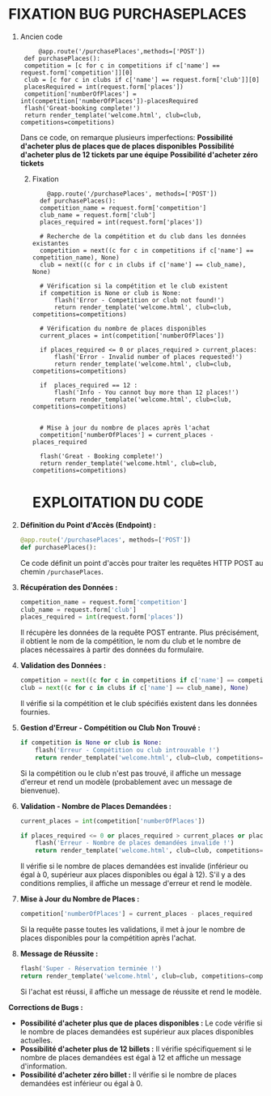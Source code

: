# FIXATION BUG PURCHASEPLACES

1. Ancien code

   ```shell
        @app.route('/purchasePlaces',methods=['POST'])
    def purchasePlaces():
    competition = [c for c in competitions if c['name'] == request.form['competition']][0]
    club = [c for c in clubs if c['name'] == request.form['club']][0]
    placesRequired = int(request.form['places'])
    competition['numberOfPlaces'] = int(competition['numberOfPlaces'])-placesRequired
    flash('Great-booking complete!')
    return render_template('welcome.html', club=club, competitions=competitions)

   ```

   Dans ce code, on remarque plusieurs imperfections:
           **Possibilité d'acheter plus de places que de places disponibles**
           **Possibilité d'acheter plus de 12 tickets par une équipe**
           **Possibilité d'acheter zéro tickets**

   2. Fixation

      ```shell
          @app.route('/purchasePlaces', methods=['POST'])
        def purchasePlaces():
        competition_name = request.form['competition']
        club_name = request.form['club']
        places_required = int(request.form['places'])
    
        # Recherche de la compétition et du club dans les données existantes
        competition = next((c for c in competitions if c['name'] == competition_name), None)
        club = next((c for c in clubs if c['name'] == club_name), None)
    
        # Vérification si la compétition et le club existent
        if competition is None or club is None:
            flash('Error - Competition or club not found!')
            return render_template('welcome.html', club=club, competitions=competitions)
    
        # Vérification du nombre de places disponibles
        current_places = int(competition['numberOfPlaces'])
        
        if places_required <= 0 or places_required > current_places:
            flash('Error - Invalid number of places requested!')
            return render_template('welcome.html', club=club, competitions=competitions)
        
        if  places_required == 12 :
            flash('Info - You cannot buy more than 12 places!')
            return render_template('welcome.html', club=club, competitions=competitions)
    
    
        # Mise à jour du nombre de places après l'achat
        competition['numberOfPlaces'] = current_places - places_required
    
        flash('Great - Booking complete!')
        return render_template('welcome.html', club=club, competitions=competitions)
      ```

      # EXPLOITATION DU CODE 

1. **Définition du Point d'Accès (Endpoint) :**
   ```python
   @app.route('/purchasePlaces', methods=['POST'])
   def purchasePlaces():
   ```
   Ce code définit un point d'accès pour traiter les requêtes HTTP POST au chemin `/purchasePlaces`.

2. **Récupération des Données :**
   ```python
   competition_name = request.form['competition']
   club_name = request.form['club']
   places_required = int(request.form['places'])
   ```
   Il récupère les données de la requête POST entrante. Plus précisément, il obtient le nom de la compétition, le nom du club et le nombre de places nécessaires à partir des données du formulaire.

3. **Validation des Données :**
   ```python
   competition = next((c for c in competitions if c['name'] == competition_name), None)
   club = next((c for c in clubs if c['name'] == club_name), None)
   ```
   Il vérifie si la compétition et le club spécifiés existent dans les données fournies.

4. **Gestion d'Erreur - Compétition ou Club Non Trouvé :**
   ```python
   if competition is None or club is None:
       flash('Erreur - Compétition ou club introuvable !')
       return render_template('welcome.html', club=club, competitions=competitions)
   ```
   Si la compétition ou le club n'est pas trouvé, il affiche un message d'erreur et rend un modèle (probablement avec un message de bienvenue).

5. **Validation - Nombre de Places Demandées :**
   ```python
   current_places = int(competition['numberOfPlaces'])
   
   if places_required <= 0 or places_required > current_places or places_required == 12:
       flash('Erreur - Nombre de places demandées invalide !')
       return render_template('welcome.html', club=club, competitions=competitions)
   ```
   Il vérifie si le nombre de places demandées est invalide (inférieur ou égal à 0, supérieur aux places disponibles ou égal à 12). S'il y a des conditions remplies, il affiche un message d'erreur et rend le modèle.

6. **Mise à Jour du Nombre de Places :**
   ```python
   competition['numberOfPlaces'] = current_places - places_required
   ```
   Si la requête passe toutes les validations, il met à jour le nombre de places disponibles pour la compétition après l'achat.

7. **Message de Réussite :**
   ```python
   flash('Super - Réservation terminée !')
   return render_template('welcome.html', club=club, competitions=competitions)
   ```
   Si l'achat est réussi, il affiche un message de réussite et rend le modèle.

**Corrections de Bugs :**
- **Possibilité d'acheter plus que de places disponibles :** Le code vérifie si le nombre de places demandées est supérieur aux places disponibles actuelles.
- **Possibilité d'acheter plus de 12 billets :** Il vérifie spécifiquement si le nombre de places demandées est égal à 12 et affiche un message d'information.
- **Possibilité d'acheter zéro billet :** Il vérifie si le nombre de places demandées est inférieur ou égal à 0.

